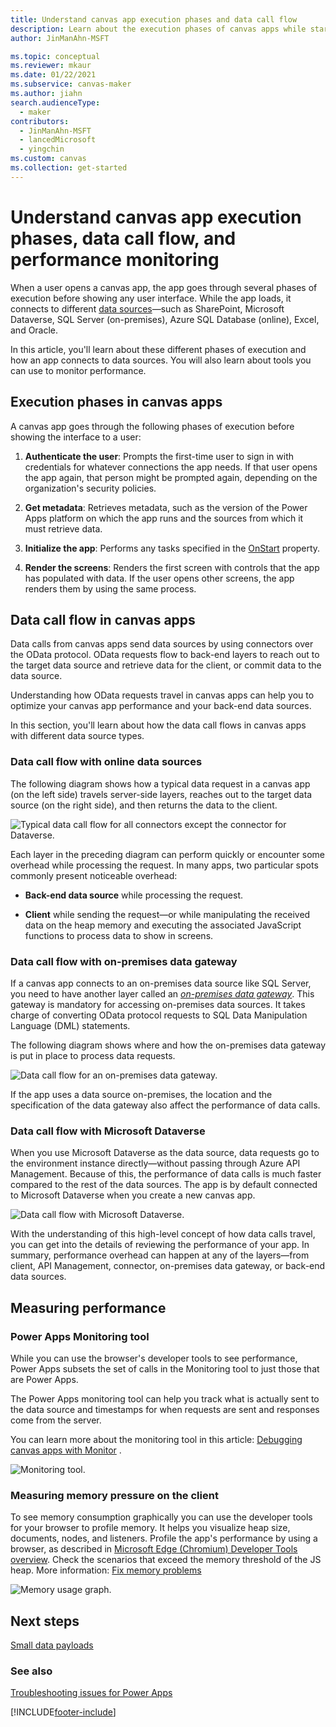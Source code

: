 ```yaml
---
title: Understand canvas app execution phases and data call flow
description: Learn about the execution phases of canvas apps while starting-up, and the flow of data calls.
author: JinManAhn-MSFT

ms.topic: conceptual
ms.reviewer: mkaur
ms.date: 01/22/2021
ms.subservice: canvas-maker
ms.author: jiahn
search.audienceType: 
  - maker
contributors:
  - JinManAhn-MSFT
  - lancedMicrosoft
  - yingchin
ms.custom: canvas
ms.collection: get-started
---
```


# Understand canvas app execution phases, data call flow, and performance monitoring

When a user opens a canvas app, the app goes through several phases of execution before showing any user interface. While the app loads, it connects to different [data sources](./connections-list.md#popular-connectors)&mdash;such as SharePoint, Microsoft Dataverse, SQL Server (on-premises), Azure SQL Database (online), Excel, and Oracle.

In this article, you'll learn about these different phases of execution and how an app connects to data sources.  You will also learn about tools you can use to monitor performance.

## Execution phases in canvas apps

A canvas app goes through the following phases of execution before showing the interface to a user:

1. **Authenticate the user**: Prompts the first-time user to sign in with credentials for whatever connections the app needs. If that user opens the app again, that person might be prompted again, depending on the organization's security policies.

1. **Get metadata**: Retrieves metadata, such as the version of the Power Apps platform on which the app runs and the sources from which it must retrieve data.

1. **Initialize the app**: Performs any tasks specified in the [OnStart](functions/object-app.md#onstart-property) property.

1. **Render the screens**: Renders the first screen with controls that the app has populated with data. If the user opens other screens, the app renders them by using the same process.  

## Data call flow in canvas apps

Data calls from canvas apps send data sources by using connectors over the OData protocol. OData requests flow to back-end layers to reach out to the target data source and retrieve data for the client, or commit data to the data source.

Understanding how OData requests travel in canvas apps can help you to optimize your canvas app performance and your back-end data sources.

In this section, you'll learn about how the data call flows in canvas apps with different data source types.

### Data call flow with online data sources

The following diagram shows how a typical data request in a canvas app (on the left side) travels server-side layers, reaches out to the target data source (on the right side), and then returns the data to the client.

![Typical data call flow for all connectors except the connector for Dataverse.](media\execution-phases-data-flow\all-connectors-general.png "Typical data call flow for all connectors except the connector for Dataverse")

Each layer in the preceding diagram can perform quickly or encounter some overhead while processing the request. In many apps, two particular spots commonly present noticeable overhead:

- **Back-end data source** while processing the request.

- **Client** while sending the request&mdash;or while manipulating the received data on the heap memory and executing the associated JavaScript functions to process data to show in screens.

### Data call flow with on-premises data gateway

If a canvas app connects to an on-premises data source like SQL Server, you need to have another layer called an [*on-premises data gateway*](gateway-reference.md). This gateway is mandatory for accessing on-premises data sources. It takes charge of converting OData protocol requests to SQL Data Manipulation Language (DML) statements.

The following diagram shows where and how the on-premises data gateway is put in place to process data requests.

![Data call flow for an on-premises data gateway.](media\execution-phases-data-flow\on-premiess-connectors.png "Data call flow for an on-premises data gateway")

If the app uses a data source on-premises, the location and the specification of the data gateway also affect the performance of data calls.

### Data call flow with Microsoft Dataverse

When you use Microsoft Dataverse as the data source, data requests go to the environment instance directly&mdash;without passing through Azure API Management. Because of this, the performance of data calls is much faster compared to the rest of the data sources. The app is by default connected to Microsoft Dataverse when you create a new canvas app.

![Data call flow with Microsoft Dataverse.](media\execution-phases-data-flow\dataverse-connector.png "Data call flow with Microsoft Dataverse")

With the understanding of this high-level concept of how data calls travel, you can get into the details of reviewing the performance of your app. In summary, performance overhead can happen at any of the layers&mdash;from client, API Management, connector, on-premises data gateway, or back-end data sources.

## Measuring performance

### Power Apps Monitoring tool
While you can use the browser's developer tools to see performance, Power Apps subsets the set of calls in the Monitoring tool to just those that are Power Apps. 

The Power Apps monitoring tool can help you track what is actually sent to the data source and timestamps for when requests are sent and responses come from the server. 

You can learn more about the monitoring tool in this article: [Debugging canvas apps with Monitor](optimized-query-data-patterns.md) . 

![Monitoring tool.](./media/execution-phases-data-flow/monitoring-screen.png)

### Measuring memory pressure on the client

To see memory consumption graphically you can use the developer tools for your browser to profile memory. It helps you visualize heap size, documents, nodes, and listeners. Profile the app's performance by using a browser, as described in [Microsoft Edge (Chromium) Developer Tools overview](https://learn.microsoft.com/en-us/microsoft-edge/devtools-guide-chromium/landing/). Check the scenarios that exceed the memory threshold of the JS heap. More information: [Fix memory problems](https://learn.microsoft.com/en-us/microsoft-edge/devtools-guide-chromium/memory-problems/)

 ![Memory usage graph.](./media/execution-phases-data-flow/memorygraph.png)


## Next steps
[Small data payloads](small-data-payloads.md)


### See also

[Troubleshooting issues for Power Apps](/troubleshoot/power-platform/power-apps/isolate-and-troubleshoot-common-issues/common-issues-and-resolutions)


[!INCLUDE[footer-include](../../includes/footer-banner.md)]
